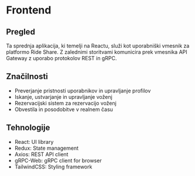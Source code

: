 # Frontend

## Pregled
Ta sprednja aplikacija, ki temelji na Reactu, služi kot uporabniški vmesnik za platformo Ride Share. Z zalednimi storitvami komunicira prek vmesnika API Gateway z uporabo protokolov REST in gRPC.


## Značilnosti

- Preverjanje pristnosti uporabnikov in upravljanje profilov
- Iskanje, ustvarjanje in upravljanje voženj
- Rezervacijski sistem za rezervacijo voženj
- Obvestila in posodobitve v realnem času

## Tehnologije

- React: UI library
- Redux: State management
- Axios: REST API client
- gRPC-Web: gRPC client for browser
- TailwindCSS: Styling framework
